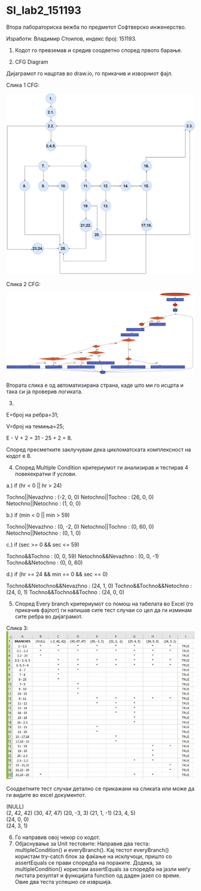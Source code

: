 # SI_lab2_151193

Втора лабораториска вежба по предметот Софтверско инженерство.

Изработи: Владимир Стоилов, индекс број: 151193.

1. Кодот го превземав и средив соодветно според првото барање.

2. CFG Diagram

Дијаграмот го нацртав во draw.io, го прикачив и изворниот фајл.

Слика 1 CFG:

![Screenshot](cfgVladimir.png)

Слика 2 CFG:

![Screenshot](autoCFG.png)

Втората слика е од автоматизирана страна, каде што ми го исцрта и така си ја проверив логиката.

3. 

E=број на ребра=31;

V=број на темиња=25;

E - V + 2 = 31 - 25 + 2 = 8.

Според пресметките заклучувам дека цикломатската комплексност на кодот е 8.

4. Според Multiple Condition критериумот ги анализирав и тестирав 4 повеќекратни if услови.
        
a.) if (hr < 0 || hr > 24) 

Tochno||Nevazhno : (-2, 0, 0)
Netochno||Tochno : (26, 0, 0)
Netochno||Netochno : (1, 0, 0)

b.) if (min < 0 || min > 59) 

Tochno||Nevazhno : (0, -2, 0)
Netochno||Tochno : (0, 60, 0)
Netochno||Netochno : (0, 1, 0)
           
c.) if (sec >= 0 && sec <= 59)

Tochno&&Tochno : (0, 0, 59)
Netochno&&Nevazhno : (0, 0, -1)
Tochno&&Netochno : (0, 0, 60)

d.) if (hr == 24 && min == 0 && sec == 0)
		
Tochno&&Netochno&&Nevazhno : (24, 1, 0)
Tochno&&Tochno&&Netochno : (24, 0, 1)
Tochno&&Tochno&&Tochno : (24, 0, 0)
			  
5. Според Every branch критериумот со помош на табелата во  Еxcel (го прикачив фајлот) ги напишав сите тест случаи со цел да ги изминам сите ребра во дијаграмот. 

Слика 3:	   
![Screenshot](excelVladimir.jpg)

Соодветните тест случаи детално се прикажани на сликата или може да ги видите во excel документот.

(NULL)	
(2, 42, 42)	
(30, 47, 47)
(20, -3, 3)
(21, 1, -1)
(23, 4, 5)	
(24, 0, 0)	
(24, 3, 1)

6. Го направив овој чекор со кодот.	   
7. Oбјаснување за Unit тестовите:
   Направив два теста:  multipleCondition() и еveryBranch().
   Кај тестот еveryBranch() користам try-catch блок за фаќање на исклучоци, пришто со assertEquals се прави споредба на пораките.
   Додека, за multipleCondition() користам assertEquals за споредба на јазли меѓу листата резултат и функцијата function од даден јазел со време.
   Овие два теста успешно се извршија.